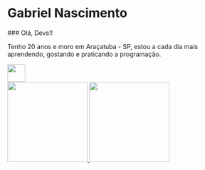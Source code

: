 <div>
  <h1>Gabriel Nascimento</h1>
</div>
<div>
  ### Olá, Devs!!
  <p>
    Tenho 20 anos e moro em Araçatuba - SP, estou a cada dia mais aprendendo, gostando e praticando a programação.
  </p>
  <img src="https://camo.githubusercontent.com/984b2a88651f862c502e3881c6fa5d27f077948241fe49684a0879cae28014e2/68747470733a2f2f63646e2e6a7364656c6976722e6e65742f67682f64657669636f6e732f64657669636f6e2f69636f6e732f68746d6c352f68746d6c352d6f726967696e616c2d776f72646d61726b2e737667" width="40" height="40"/>
</div>




<div>
<a href="https://github.com/GabrielOliveira15">
<img height="180em" src="https://github-readme-stats.vercel.app/api/top-langs/?username=GabrielOliveira15&layout=compact&langs_count=7&theme=dracula"/>
<img height="180em" src="https://github-readme-stats.vercel.app/api?username=GabrielOliveira15&show_icons=true&theme=dracula&include_all_commits=true&count_private=true"/>
</div>

